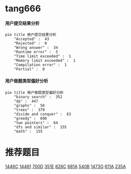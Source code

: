 # tang666

<!-- tabs:start -->



#### **用户提交结果分析**

```mermaid
pie title 用户提交结果分析
    "Accepted" :  43
    "Rejected" :  0
    "Wrong answer" :  34
    "Runtime error" :  5
    "Time limit exceeded" :  1
    "Memory limit exceeded" :  1
    "Compilation error" :  1
    "Partial" :  0
```

#### **用户做题类型偏好分析**

```mermaid
pie title 用户做题类型偏好分析
    "binary search" :  352
    "dp" :  447
    "graphs" :  56
    "trees" :  379
    "divide and conquer" :  63
    "greedy" :  690
    "two pointers" :  64
    "dfs and similar" :  155
    "math" :  155
```



<!-- tabs:end -->
# 推荐题目
[1446C](https://codeforces.com/contest/1446/problem/C)
[14461](https://codeforces.com/contest/1446/problem/1)
[700D](https://codeforces.com/contest/700/problem/D)
[351E](https://codeforces.com/contest/351/problem/E)
[828C](https://codeforces.com/contest/828/problem/C)
[681A](https://codeforces.com/contest/681/problem/A)
[540B](https://codeforces.com/contest/540/problem/B)
[1473G](https://codeforces.com/contest/1473/problem/G)
[611A](https://codeforces.com/contest/611/problem/A)
[235A](https://codeforces.com/contest/235/problem/A)
